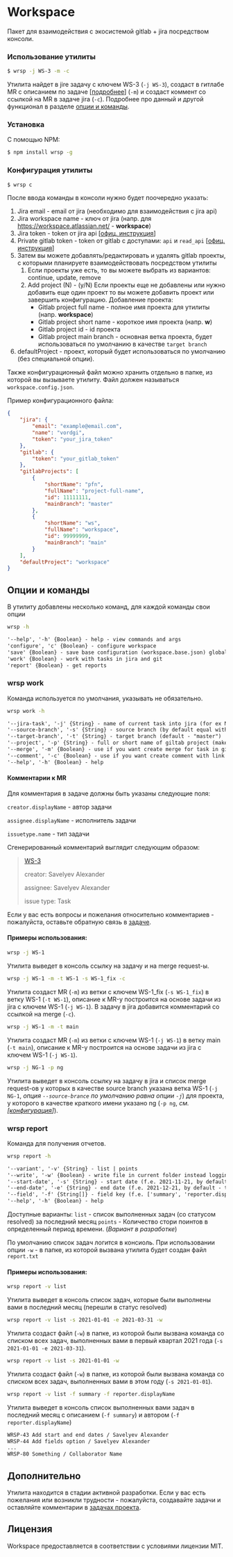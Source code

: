 # Workspace

Пакет для взаимодействия с экосистемой gitlab + jira посредством консоли.

### Использование утилиты
```bash
$ wrsp -j WS-3 -m -c
```

Утилита найдет в jire задачу с ключем WS-3 (`-j WS-3`), создаст в гитлабе MR с описанием по задаче [[подробнее](#%D0%BA%D0%BE%D0%BC%D0%BC%D0%B5%D0%BD%D1%82%D0%B0%D1%80%D0%B8%D0%B8-%D0%BA-mr)] (`-m`) и создаст коммент со ссылкой на MR в задаче jira (`-c`). Подробнее про данный и другой функционал в разделе [опции и команды](#%D0%BE%D0%BF%D1%86%D0%B8%D0%B8-%D0%B8-%D0%BA%D0%BE%D0%BC%D0%B0%D0%BD%D0%B4%D1%8B).

### Установка

С помощью NPM:
```bash
$ npm install wrsp -g
```

### Конфигурация утилиты

```bash
$ wrsp c
```

После ввода команды в консоли нужно будет поочередно указать:
1. Jira email - email от jira (необходимо для взаимодействия с jira api)
1. Jira workspace name - ключ от jira (напр. для https://workspace.atlassian.net/ - **workspace**)
1. Jira token - token от jira api [[офиц. инструкция](https://support.atlassian.com/atlassian-account/docs/manage-api-tokens-for-your-atlassian-account/)]
1. Private gitlab token - token от gitlab с доступами: `api` и `read_api` [[офиц. инструкция](https://docs.gitlab.com/ee/user/profile/personal_access_tokens.html)]
1. Затем вы можете добавлять/редактировать и удалять gitlab проекты, с которыми планируете взаимодействовать посредством утилиты
    1. Если проекты уже есть, то вы можете выбрать из вариантов: continue, update, remove
    1. Add project (N) - (y/N) Если проекты еще не добавлены или нужно добавить еще один проект то вы можете добавить проект или завершить конфигурацию. Добавление проекта:
        * Gitlab project full name - полное имя проекта для утилиты (напр. **workspace**)
        * Gitlab project short name - короткое имя проекта (напр. **w**)
        * Gitlab project id - id проекта
        * Gitlab project main branch - основная ветка проекта, будет использоваться по умолчанию в качестве `target branch`
1. defaultProject - проект, который будет использоваться по умолчанию (без специальной опции).

Также конфигурационный файл можно хранить отдельно в папке, из которой вы вызываете утилиту. Файл должен называться `workspace.config.json`.

Пример конфигурационного файла:

```json
{
	"jira": {
		"email": "example@email.com",
		"name": "vordgi",
		"token": "your_jira_token"
	},
	"gitlab": {
		"token": "your_gitlab_token"
	},
	"gitlabProjects": [
		{
			"shortName": "pfn",
			"fullName": "project-full-name",
			"id": 11111111,
			"mainBranch": "master"
		},
		{
			"shortName": "ws",
			"fullName": "workspace",
			"id": 99999999,
			"mainBranch": "main"
		}
	],
	"defaultProject": "workspace"
}
```

## Опции и команды

В утилиту добавлены несколько команд, для каждой команды свои опции

```bash
wrsp -h
```
```txt
'--help', '-h' {Boolean} - help - view commands and args
'configure', 'c' {Boolean} - configure workspace
'save' {Boolean} - save base configuration (workspace.base.json) globally
'work' {Boolean} - work with tasks in jira and git
'report' {Boolean} - get reports
```

### wrsp work

Команда используется по умолчания, указывать не обязательно.

```bash
wrsp work -h
```
```txt
'--jira-task', '-j' {String} - name of current task into jira (for ex NT-2020)
'--source-branch', '-s' {String} - source branch (by default equal with --jira-task oprion)
'--target-branch', '-t' {String} - target branch (default - "master")
'--project', '-p' {String} - full or short name of giltab project (make sure, that you add them into config)
'--merge', '-m' {Boolean} - use if you want create merge for task in gitlab
'--comment', '-c' {Boolean} - use if you want create comment with link to current mr (only with -m flag)
'--help', '-h' {Boolean} - help
```

#### Комментарии к MR
Для комментария в задаче должны быть указаны следующие поля:

`creator.displayName` - автор задачи

`assignee.displayName` - исполнитель задачи

`issuetype.name` - тип задачи

Сгенерированный комментарий выглядит следующим образом:

> [WS-3](https://vordgi.atlassian.net/browse/WS-3)
> 
> creator: Savelyev Alexander
> 
> assignee: Savelyev Alexander
> 
> issue type: Task

Если у вас есть вопросы и пожелания относительно комментариев - пожалуйста, оставьте обратную связь в [задаче](https://github.com/vordgi/workspace/issues/2).

#### Примеры использования:

```bash
wrsp -j WS-1
```
Утилита выведет в консоль ссылку на задачу и на merge request-ы.

```bash
wrsp -j WS-1 -m -t WS-1 -s WS-1_fix -c
```
Утилита создаст MR (`-m`) из ветки с ключем WS-1_fix (`-s WS-1_fix`) в ветку WS-1 (`-t WS-1`), описание к MR-у построится на основе задачи из jira с ключем WS-1 (`-j WS-1`). В задачу в jira добавится комментарий со ссылкой на merge (`-c`).

```bash
wrsp -j WS-1 -m -t main
```
Утилита создаст MR (`-m`) из ветки с ключем WS-1 (`-j WS-1`) в ветку main (`-t main`), описание к MR-у построится на основе задачи из jira с ключем WS-1 (`-j WS-1`).

```bash
wrsp -j NG-1 -p ng
```
Утилита выведет в консоль ссылку на задачу в jira и список merge request-ов у которых в качестве source branch указана ветка WS-1 (`-j NG-1`, *опция `--source-brance` по умолчанию равна опции `-j`*) для проекта, у которого в качестве краткого имени указано ng (`-p ng`, *см. [[конфигурация](#%D0%BA%D0%BE%D0%BD%D1%84%D0%B8%D0%B3%D1%83%D1%80%D0%B0%D1%86%D0%B8%D1%8F-%D1%83%D1%82%D0%B8%D0%BB%D0%B8%D1%82%D1%8B)]*).

### wrsp report

Команда для получения отчетов.

```bash
wrsp report -h
```
```txt
'--variant', '-v' {String} - list | points
'--write', '-w' {Boolean} - write file in current folder instead logging.
'--start-date', '-s' {String} - start date (f.e. 2021-11-21, by default - exactly a month ago)
'--end-date', '-e' {String} - end date (f.e. 2021-12-21, by default - today date)
'--field', '-f' {String[]} - field key (f.e. ['summary', 'reporter.displayName'], by default - ['summary'])
'--help', '-h' {Boolean} - help
```

Доступные варианты:
`list` - список выполненных задач (со статусом resolved) за последний месяц
`points` - Количество стори поинтов в определенный период времени. (*Вариант в разработке*)

По умолчанию список задач логится в консиоль. При использовании опции `-w` - в папке, из которой вызвана утилита будет создан файл `report.txt`

#### Примеры использования:

```bash
wrsp report -v list
```
Утилита выведет в консоль список задач, которые были выполнены вами в последний месяц (перешли в статус resolved)

```bash
wrsp report -v list -s 2021-01-01 -e 2021-03-31 -w
```
Утилита создаст файл (`-w`) в папке, из которой были вызвана команда со списком всех задач, выполненных вами в первый квартал 2021 года (`-s 2021-01-01 -e 2021-03-31`).

```bash
wrsp report -v list -s 2021-01-01 -w
```
Утилита создаст файл (`-w`) в папке, из которой были вызвана команда со списком всех задач, выполненных вами в этом году (`-s 2021-01-01`).

```bash
wrsp report -v list -f summary -f reporter.displayName
```
Утилита выведет в консоль список выполненных вами задач в последний месяц с описанием (`-f summary`) и автором (`-f reporter.displayName`)
```bash
WRSP-43 Add start and end dates / Savelyev Alexander
WRSP-44 Add fields option / Savelyev Alexander
...
WRSP-80 Something / Collaborator Name
```

## Дополнительно
Утилита находится в стадии активной разработки. Если у вас есть пожелания или возникли трудности - пожалуйста, создавайте задачи и оставляйте комментарии в [задачах проекта](https://github.com/vordgi/workspace/issues).

## Лицензия
Workspace предоставляется в соответствии с условиями лицензии MIT.
